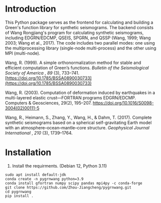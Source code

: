 # **Introduction**

This Python package serves as the frontend for calculating and building a Green's function library for synthetic seismograms. The backend consists of Wang Rongjiang's program for calculating synthetic seismograms, including EDGRN/EDCMP, QSEIS, SPGRN, and QSSP (Wang, 1999; Wang 2003; Wang et al., 2017). The code includes two parallel modes: one using the multiprocessing library (single-node multi-process) and the other using MPI (multi-node).

Wang, R. (1999). A simple orthonormalization method for stable and efficient computation of Green’s functions.  *Bulletin of the Seismological Society of America* ,  *89* (3), 733–741. [https://doi.org/10.1785/BSSA0890030733](https://doi.org/10.1785/BSSA0890030733)

Wang, R. (2003). Computation of deformation induced by earthquakes in a multi-layered elastic crust—FORTRAN programs EDGRN/EDCMP. Computers & Geosciences, 29(2), 195–207. https://doi.org/10.1016/S0098-3004(02)00111-5

Wang, R., Heimann, S., Zhang, Y., Wang, H., & Dahm, T. (2017). Complete synthetic seismograms based on a spherical self-gravitating Earth model with an atmosphere–ocean–mantle–core structure.  *Geophysical Journal International* ,  *210* (3), 1739–1764.

# Installation

1. Install the requirments. (Debian 12, Python 3.11)

```
sudo apt install default-jdk
conda create -n pygrnwang python=3.9
conda install gfortran numpy scipy pandas mpi4py -c conda-forge
git clone https://github.com/Zhou-Jiangcheng/pygrnwang.git
cd pygrnwang
pip install .
```
